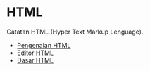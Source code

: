# HTML

Catatan HTML (Hyper Text Markup Lenguage).

- [Pengenalan HTML](https://github.com/Rofid0anG/HTML/blob/main/Pengenalan%20HTML/Pengenalan%20HTML.txt)
- [Editor HTML](https://github.com/Rofid0anG/HTML/blob/main/Editor%20HTML/Editor%20HTML.txt)
- [Dasar HTML](https://github.com/Rofid0anG/HTML/blob/main/Dasar%20HTML/Dasar%20HTML.txt)
